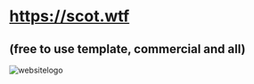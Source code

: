 # https://scot.wtf
## (free to use template, commercial and all)
![websitelogo](https://raw.githubusercontent.com/scotdotwtf/scotdotwtf.github.io/main/resources/scotwtf.png)
